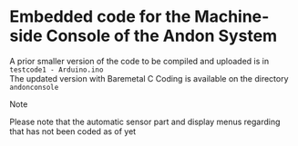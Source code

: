 # Embedded code for the Machine-side Console of the Andon System 
 
A prior smaller version of the code to be compiled and uploaded is in ```testcode1 - Arduino.ino``` <br>
The updated version with Baremetal C Coding is available on the directory ```andonconsole```<br>

> [!NOTE]
> Please note that the automatic sensor part and display menus regarding that has not been coded as of yet
